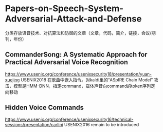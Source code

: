 # Papers-on-Speech-System-Adversarial-Attack-and-Defense
分类存放语音技术、对抗算法和防御的文章（文章，代码，简介，链接，会议/期刊，年份）

## CommanderSong: A Systematic Approach for Practical Adversarial Voice Recognition
https://www.usenix.org/conference/usenixsecurity18/presentation/yuan-xuejing USENIX2018
在歌曲中嵌入指令。对kaldi里的“ASpIRE Chain Model” 攻击，模型是HMM-DNN，指定command，载体声音向command的token序列定向移动

## Hidden Voice Commands
https://www.usenix.org/conference/usenixsecurity16/technical-sessions/presentation/carlini USENIX2016
remain to be introduced
